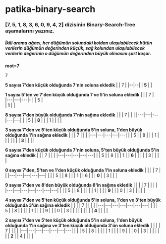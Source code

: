# patika-binary-search

### [7, 5, 1, 8, 3, 6, 0, 9, 4, 2] dizisinin Binary-Search-Tree aşamalarını yazınız.

##### İkili arama ağacı, her düğümün solundaki koldan ulaşılabilecek bütün verilerin düğümün değerinden küçük, sağ kolundan ulaşılabilecek verilerin değerinin o düğümün değerinden büyük olmasını şart koşar.

**root=7**

7

**5 sayısı 7'den küçük olduğunda 7'nin soluna ekledik**
|  | 7 |
|--|--|
| **5** |  |

**1 sayısı 5'ten ve 7'den küçük olduğunda 7 ve 5'in soluna ekledik**
|   |   | 7  |  
|---|---|---|-
|   |  5 |   
|  **1** |   |

**8 sayısı 7'den büyük olduğunda 7'nin sağına ekledik**
|   |   | 7  |   |   |
|---|---|---|---|---|
|   |  5 |   | **8**  |   |
|  1 |   |   |   |   


**3 sayısı 7'den ve 5'ten küçük olduğunda 5'in soluna, 1'den büyük olduğunda 1'in sağına ekledik**
|   |   | 7  |   |   |
|---|---|---|---|---|
|   |  5 |   |  8 |   |
| 1  |   |   |   |   |
|   | **3**  |   |   |   |


**6 sayısı 7'den küçük olduğunda 7'nin soluna, 5'ten büyük olduğunda 5'in sağına ekledik**
|   |   | 7  |   |   |
|---|---|---|---|---|
|   |  5 |   | 8  |   |
|  1 |   |  **6** |   |   |
|   |  3 |   |   |   |

**0 sayısı 7'den, 5'ten ve 1'den küçük olduğunda 1'in soluna ekledik**
|   |   |   | 7  |   |
|---|---|---|---|---|
|   |   |  5 |   | 8  |
|   | 1  |   | 6  |   |
|  **0** |   |  3 |   |   |

**9 sayısı 7'den ve 8'den büyük olduğunda 8'in sağına ekledik**
|   |   |   |  7 |   |   |   |
|---|---|---|---|---|---|---|
|   |   |  5 |   | 8  |   |   |
|   |  1 |   |   |   | **9**  |   |
| 0  |   | 3  |   |   |   |   |

**4 sayısı 7'den ve 5'ten küçük olduğunda 5'in soluna, 1'den ve 3'ten büyük olduğunda 3'ün sağına ekledik**
|   |   |   |  7 |   |   |   |
|---|---|---|---|---|---|---|
|   |   | 5  |   | 8  |   |   |
|   |  1 |   |   |   |  9 |   |
|  0 |   |  3 |   |   |   |   |
|   |   |   | **4**  |   |   |   |

**2 sayısı 7'den ve 5'ten küçük olduğunda 5'in soluna, 1'den büyük olduğunda 1'in sağına ve 3'ten küçük olduğunda 3'ün soluna ekledik**
|   |   |   |  7 |   |   |   |
|---|---|---|---|---|---|---|
|   |   | 5  |   | 8  |   |   |
|   |  1 |   |   |   |  9 |   |
|  0 |   |  3 |   |   |   |   |
|   |  **2** |   | 4  |   |   |   |
